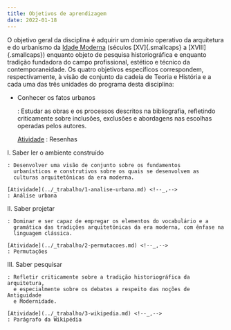 ```yaml
---
title: Objetivos de aprendizagem
date: 2022-01-18
---
```


<section>

O objetivo geral da disciplina é adquirir um domínio operativo da
arquitetura e do urbanismo da [Idade Moderna][] (séculos
[XV]{.smallcaps} a [XVIII]{.smallcaps}) enquanto objeto de pesquisa
historiográfica e enquanto tradição fundadora do campo profissional,
estético e técnico da contemporaneidade. Os quatro objetivos específicos
correspondem, respectivamente, à visão de conjunto da cadeia de Teoria e
História e a cada uma das três unidades do programa desta disciplina:

-   Conhecer os fatos urbanos

    : Estudar as obras e os processos descritos na bibliografia,
      refletindo criticamente sobre inclusões, exclusões e abordagens
      nas escolhas operadas pelos autores.

    [Atividade](../_trabalho/resenha.md)
    : Resenhas

I.  Saber ler o ambiente construído

    : Desenvolver uma visão de conjunto sobre os fundamentos
      urbanísticos e construtivos sobre os quais se desenvolvem as
      culturas arquitetônicas da era moderna.

    [Atividade](../_trabalho/1-analise-urbana.md) <!--_,-->
    : Análise urbana

II. Saber projetar

    : Dominar e ser capaz de empregar os elementos do vocabulário e a
      gramática das tradições arquitetônicas da era moderna, com ênfase na
      linguagem clássica.

    [Atividade](../_trabalho/2-permutacoes.md) <!--_,-->
    : Permutações

III. Saber pesquisar

    : Refletir criticamente sobre a tradição historiográfica da arquitetura,
      e especialmente sobre os debates a respeito das noções de Antiguidade
      e Modernidade.

    [Atividade](../_trabalho/3-wikipedia.md) <!--_,-->
    : Parágrafo da Wikipédia

</section>

[Idade Moderna]: https://pt.wikipedia.org/wiki/Idade_Moderna
